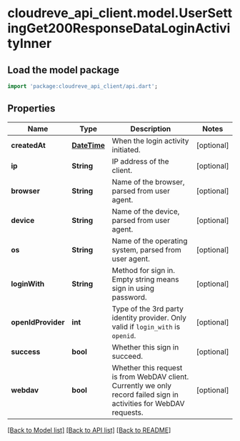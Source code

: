 # cloudreve_api_client.model.UserSettingGet200ResponseDataLoginActivityInner

## Load the model package
```dart
import 'package:cloudreve_api_client/api.dart';
```

## Properties
Name | Type | Description | Notes
------------ | ------------- | ------------- | -------------
**createdAt** | [**DateTime**](DateTime.md) | When the login activity initiated. | [optional] 
**ip** | **String** | IP address of the client. | [optional] 
**browser** | **String** | Name of the browser, parsed from user agent. | [optional] 
**device** | **String** | Name of the device, parsed from user agent. | [optional] 
**os** | **String** | Name of the operating system, parsed from user agent. | [optional] 
**loginWith** | **String** | Method for sign in. Empty string means sign in using password. | [optional] 
**openIdProvider** | **int** | Type of the 3rd party identity provider. Only valid if `login_with` is `openid`. | [optional] 
**success** | **bool** | Whether this sign in succeed. | [optional] 
**webdav** | **bool** | Whether this request is from WebDAV client. Currently we only record failed sign in activities for WebDAV requests. | [optional] 

[[Back to Model list]](../README.md#documentation-for-models) [[Back to API list]](../README.md#documentation-for-api-endpoints) [[Back to README]](../README.md)


